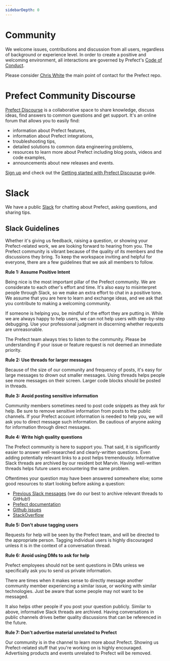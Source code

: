 ```yaml
---
sidebarDepth: 0
---
```


# Community

We welcome issues, contributions and discussion from all users, regardless of background or experience level. In order to create a positive and welcoming environment, all interactions are governed by Prefect's [Code of Conduct](code_of_conduct.md).

Please consider [Chris White](https://github.com/cicdw) the main point of contact for the Prefect repo.

# Prefect Community Discourse

[Prefect Discourse](https://discourse.prefect.io/) is a collaborative space to share knowledge, discuss ideas, find answers to common questions and get support. It's an online forum that allows you to easily find:
- information about Prefect features,
- information about Prefect integrations,
- troubleshooting tips,
- detailed solutions to common data engineering problems,
- resources to learn more about Prefect including blog posts, videos and code examples,
- announcements about new releases and events.


[Sign up](https://discourse.prefect.io/) and check out the [Getting started with Prefect Discourse](https://discourse.prefect.io/t/getting-started-with-prefect-discourse/25) guide.


# Slack

We have a public [Slack](https://prefect.io/slack) for chatting about Prefect, asking questions, and sharing tips.

## Slack Guidelines

Whether it's giving us feedback, raising a question, or showing your Prefect-related work, we are looking forward to hearing from you. The Prefect community is vibrant because of the quality of its members and the discussions they bring. To keep the workspace inviting and helpful for everyone, there are a few guidelines that we ask all members to follow.

**Rule 1: Assume Positive Intent**

Being nice is the most important pillar of the Prefect community. We are considerate to each other's effort and time. It's also easy to misinterpret people through Slack, so we make an extra effort to chat in a positive tone. We assume that you are here to learn and exchange ideas, and we ask that you contribute to making a welcoming community.

If someone is helping you, be mindful of the effort they are putting in. While we are always happy to help users, we can not help users with step-by-step debugging. Use your professional judgment in discerning whether requests are unreasonable. 

The Prefect team always tries to listen to the community. Please be understanding if your issue or feature request is not deemed an immediate priority.

**Rule 2: Use threads for larger messages**

Because of the size of our community and frequency of posts, it's easy for large messages to drown out smaller messages. Using threads helps people see more messages on their screen. Larger code blocks should be posted in threads.

**Rule 3: Avoid posting sensitive information**

Community members sometimes need to post code snippets as they ask for help. Be sure to remove sensitive information from posts to the public channels. If your Prefect account information is needed to help you, we will ask you to direct message such information. Be cautious of anyone asking for information through direct messages.

**Rule 4: Write high quality questions**

The Prefect community is here to support you. That said, it is significantly easier to answer well-researched and clearly-written questions. Even adding potentially relevant links to a post helps tremendously.
Informative Slack threads are archived by our resident bot Marvin. Having well-written threads helps future users encountering the same problem.

Oftentimes your question may have been answered somewhere else; some good resources to start looking before asking a question:
* [Previous Slack messages](https://github.com/PrefectHQ/prefect/issues?q=is%3Aopen+is%3Aissue+label%3A%22Prefect+Slack+Community%22) (we do our best to archive relevant threads to GitHub!)
* [Prefect documentation](https://docs.prefect.io/core/development/documentation.html)
* [Github issues](https://github.com/PrefectHQ/prefect/issues)
* [StackOverflow](https://stackoverflow.com/questions/tagged/prefect)

**Rule 5: Don't abuse tagging users**

Requests for help will be seen by the Prefect team, and will be directed to the appropriate person. Tagging individual users is highly discouraged unless it is in the context of a conversation thread.

**Rule 6: Avoid using DMs to ask for help**

Prefect employees should not be sent questions in DMs unless we specifically ask you to send us private information.

There are times when it makes sense to directly message another community member experiencing a similar issue, or working with similar technologies. Just be aware that some people may not want to be messaged.

It also helps other people if you post your question publicly. Similar to above, informative Slack threads are archived. Having conversations in public channels drives better quality discussions that can be referenced in the future.

**Rule 7: Don't advertise material unrelated to Prefect**

Our community is in the channel to learn more about Prefect. Showing us Prefect-related stuff that you're working on is highly encouraged. Advertising products and events unrelated to Prefect will be removed.
